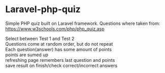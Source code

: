 # Laravel-php-quiz

Simple PHP quiz built on Laravel framework. Questions where taken from: https://www.w3schools.com/php/php_quiz.asp

Select between Test 1 and Test 2<br/>
Questions come at random order, but do not repeat<br/>
Each question(answer) has some amount of points<br/>
points are sumed up<br/>
refreshing page remembers last question and points<br/>
save result on finish/check correct/incorrect answers<br/>
